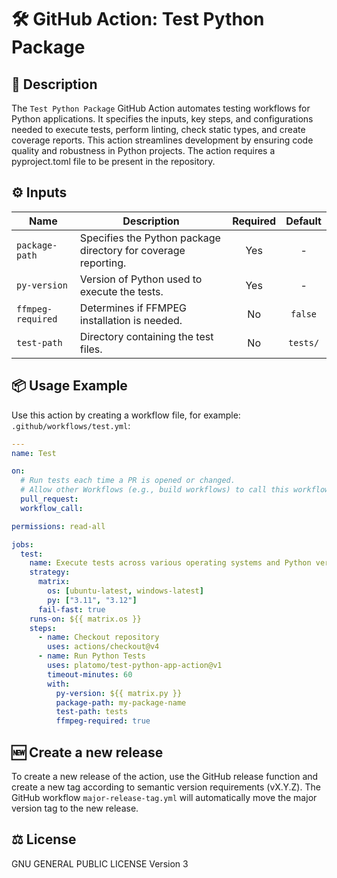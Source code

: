 # 🛠️ GitHub Action: Test Python Package

## 📄 Description

The `Test Python Package` GitHub Action automates testing workflows for Python
applications.
It specifies the inputs, key steps, and configurations needed to execute tests,
perform linting, check static types, and create coverage reports. This action
streamlines development by ensuring code quality and robustness in Python projects.
The action requires a pyproject.toml file to be present in the repository.

## ⚙️ Inputs

| Name              | Description                                                    | Required | Default  |
| ----------------- | -------------------------------------------------------------- | :------: | :------: |
| `package-path`    | Specifies the Python package directory for coverage reporting. |   Yes    |    -     |
| `py-version`      | Version of Python used to execute the tests.                   |   Yes    |    -     |
| `ffmpeg-required` | Determines if FFMPEG installation is needed.                   |    No    | `false`  |
| `test-path`       | Directory containing the test files.                           |    No    | `tests/` |

## 📦 Usage Example

Use this action by creating a workflow file, for example: `.github/workflows/test.yml`:

```yaml
---
name: Test

on:
  # Run tests each time a PR is opened or changed.
  # Allow other Workflows (e.g., build workflows) to call this workflow.
  pull_request:
  workflow_call:

permissions: read-all

jobs:
  test:
    name: Execute tests across various operating systems and Python versions.
    strategy:
      matrix:
        os: [ubuntu-latest, windows-latest]
        py: ["3.11", "3.12"]
      fail-fast: true
    runs-on: ${{ matrix.os }}
    steps:
      - name: Checkout repository
        uses: actions/checkout@v4
      - name: Run Python Tests
        uses: platomo/test-python-app-action@v1
        timeout-minutes: 60
        with:
          py-version: ${{ matrix.py }}
          package-path: my-package-name
          test-path: tests
          ffmpeg-required: true
```

## 🆕 Create a new release

To create a new release of the action, use the GitHub release function and create a new
tag according to semantic version requirements (vX.Y.Z).
The GitHub workflow `major-release-tag.yml` will automatically move the major version
tag to the new release.

## ⚖️ License

GNU GENERAL PUBLIC LICENSE Version 3
